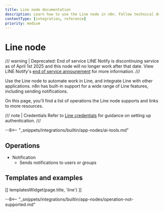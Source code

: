 ```yaml
---
title: Line node documentation
description: Learn how to use the Line node in n8n. Follow technical documentation to integrate Line node into your workflows.
contentType: [integration, reference]
priority: medium
---
```


# Line node

<!-- vale off -->
/// warning | Deprecated: End of service
LINE Notify is discontinuing service as of April 1st 2025 and this node will no longer work after that date. View LINE Notify's [end of service announement](https://notify-bot.line.me/closing-announce) for more information.
///
<!-- vale on -->

Use the Line node to automate work in Line, and integrate Line with other applications. n8n has built-in support for a wide range of Line features, including sending notifications. 

On this page, you'll find a list of operations the Line node supports and links to more resources.

/// note | Credentials
Refer to [Line credentials](/integrations/builtin/credentials/line.md) for guidance on setting up authentication. 
///

--8<-- "_snippets/integrations/builtin/app-nodes/ai-tools.md"

## Operations

* Notification
    * Sends notifications to users or groups

## Templates and examples

<!-- see https://www.notion.so/n8n/Pull-in-templates-for-the-integrations-pages-37c716837b804d30a33b47475f6e3780 -->
[[ templatesWidget(page.title, 'line') ]]

--8<-- "_snippets/integrations/builtin/app-nodes/operation-not-supported.md"
